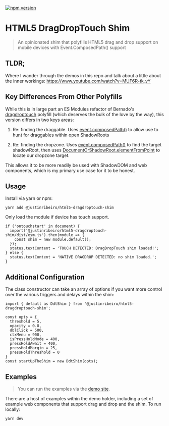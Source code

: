 [![npm version](https://badge.fury.io/js/%40justinribeiro%2Fhtml5-dragdroptouch-shim.svg)](https://badge.fury.io/js/%40justinribeiro%2Fhtml5-dragdroptouch-shim)

# HTML5 DragDropTouch Shim

> An opinionated shim that polyfills HTML5 drag and drop support on mobile devices with Event.ComposedPath() support

## TLDR;

Where I wander through the demos in this repo and talk about a little about the inner workings: https://www.youtube.com/watch?v=MUF6R-tk_vY

## Key Differences From Other Polyfills

While this is in large part an ES Modules refactor of Bernado's [dragdroptouch](https://github.com/Bernardo-Castilho/dragdroptouch) polyfill (which deserves the bulk of the love by the way), this version differs in two keys areas:

1. Re: finding the draggable. Uses [event.composedPath()](https://developer.mozilla.org/en-US/docs/Web/API/Event/composedPath) to allow use to hunt for draggables within open ShadowRoots

2. Re: finding the dropzone. Uses [event.composedPath()](https://developer.mozilla.org/en-US/docs/Web/API/Event/composedPath) to find the target shadowRoot, then uses [DocumentOrShadowRoot.elementFromPoint](https://developer.mozilla.org/en-US/docs/Web/API/DocumentOrShadowRoot/elementFromPoint) to locate our dropzone target.

This allows it to be more readily be used with ShadowDOM and web components, which is my primary use case for it to be honest.

## Usage

Install via yarn or npm:

```
yarn add @justinribeiro/html5-dragdroptouch-shim
```

Only load the module if device has touch support.

```
if ('ontouchstart' in document) {
  import('@justinribeiro/html5-dragdroptouch-shim/dist/esm.js').then(module => {
    const shim = new module.default();
  });
  status.textContent = 'TOUCH DETECTED: DragDropTouch shim loaded!';
} else {
  status.textContent = 'NATIVE DRAGDROP DETECTED: no shim loaded.';
}
```

## Additional Configuration

The class constructor can take an array of options if you want more control over the various triggers and delays within the shim:

```
import { default as DdtShim } from '@justinribeiro/html5-dragdroptouch-shim';

const opts = {
  threshold = 5,
  opacity = 0.8,
  dblClick = 500,
  ctxMenu = 900,
  isPressHoldMode = 400,
  pressHoldAwait = 400,
  pressHoldMargin = 25,
  pressHoldThreshold = 0
}
const startUpTheShim = new DdtShim(opts);
```

## Examples

> You can run the examples via the [demo site](https://justinribeiro.github.io/html5-dragdroptouch-shim/demo/index.html).

There are a host of examples within the demo holder, including a set of example web components that support drag and drop and the shim. To run locally:

```
yarn dev
```
